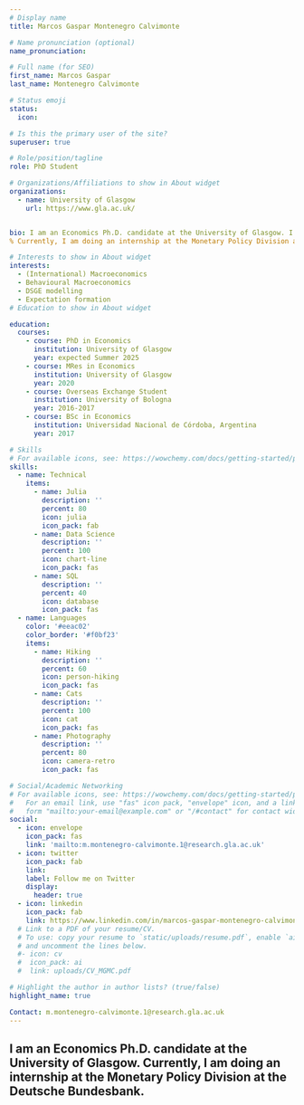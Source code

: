 ```yaml
---
# Display name
title: Marcos Gaspar Montenegro Calvimonte

# Name pronunciation (optional)
name_pronunciation: 

# Full name (for SEO)
first_name: Marcos Gaspar
last_name: Montenegro Calvimonte

# Status emoji
status:
  icon:

# Is this the primary user of the site?
superuser: true

# Role/position/tagline
role: PhD Student

# Organizations/Affiliations to show in About widget
organizations:
  - name: University of Glasgow
    url: https://www.gla.ac.uk/


bio: ​​I am an Economics Ph.D. candidate at the University of Glasgow. I was... 
% Currently, I am doing an internship at the Monetary Policy Division at the Deutsche Bundesbank.

# Interests to show in About widget
interests:
  - (International) Macroeconomics
  - Behavioural Macroeconomics
  - DSGE modelling
  - Expectation formation
# Education to show in About widget

education:
  courses:
    - course: PhD in Economics
      institution: University of Glasgow
      year: expected Summer 2025
    - course: MRes in Economics 
      institution: University of Glasgow
      year: 2020
    - course: Overseas Exchange Student
      institution: University of Bologna
      year: 2016-2017  
    - course: BSc in Economics
      institution: Universidad Nacional de Córdoba, Argentina
      year: 2017

# Skills
# For available icons, see: https://wowchemy.com/docs/getting-started/page-builder/#icons
skills:
  - name: Technical
    items:
      - name: Julia
        description: ''
        percent: 80
        icon: julia
        icon_pack: fab
      - name: Data Science
        description: ''
        percent: 100
        icon: chart-line
        icon_pack: fas
      - name: SQL
        description: ''
        percent: 40
        icon: database
        icon_pack: fas
  - name: Languages
    color: '#eeac02'
    color_border: '#f0bf23'
    items:
      - name: Hiking
        description: ''
        percent: 60
        icon: person-hiking
        icon_pack: fas
      - name: Cats
        description: ''
        percent: 100
        icon: cat
        icon_pack: fas
      - name: Photography
        description: ''
        percent: 80
        icon: camera-retro
        icon_pack: fas

# Social/Academic Networking
# For available icons, see: https://wowchemy.com/docs/getting-started/page-builder/#icons
#   For an email link, use "fas" icon pack, "envelope" icon, and a link in the
#   form "mailto:your-email@example.com" or "/#contact" for contact widget.
social:
  - icon: envelope
    icon_pack: fas
    link: 'mailto:m.montenegro-calvimonte.1@research.gla.ac.uk'
  - icon: twitter
    icon_pack: fab
    link: 
    label: Follow me on Twitter
    display:
      header: true
  - icon: linkedin
    icon_pack: fab
    link: https://www.linkedin.com/in/marcos-gaspar-montenegro-calvimonte-647a1873/
  # Link to a PDF of your resume/CV.
  # To use: copy your resume to `static/uploads/resume.pdf`, enable `ai` icons in `params.yaml`,
  # and uncomment the lines below.
  #- icon: cv
  #  icon_pack: ai
  #  link: uploads/CV_MGMC.pdf

# Highlight the author in author lists? (true/false)
highlight_name: true

Contact: m.montenegro-calvimonte.1@research.gla.ac.uk
---
```

​I am an Economics Ph.D. candidate at the University of Glasgow. Currently, I am doing an internship at the Monetary Policy Division at the Deutsche Bundesbank.
---
